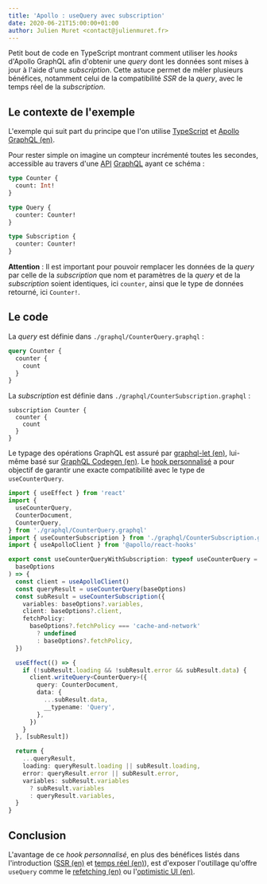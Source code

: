 ```yaml
---
title: 'Apollo : useQuery avec subscription'
date: 2020-06-21T15:00:00+01:00
author: Julien Muret <contact@julienmuret.fr>
---
```


Petit bout de code en TypeScript montrant comment utiliser les _hooks_ d'Apollo
GraphQL afin d'obtenir une _query_ dont les données sont mises à jour à l'aide
d'une _subscription_. Cette astuce permet de mêler plusieurs bénéfices,
notamment celui de la compatibilité _SSR_ de la _query_, avec le temps réel de
la _subscription_.

<!-- more -->

## Le contexte de l'exemple

L'exemple qui suit part du principe que l'on utilise [TypeScript][1] et
[Apollo GraphQL (en)][2].

Pour rester simple on imagine un compteur incrémenté toutes les secondes,
accessible au travers d'une [API][3] [GraphQL][4] ayant ce schéma :

```graphql
type Counter {
  count: Int!
}

type Query {
  counter: Counter!
}

type Subscription {
  counter: Counter!
}
```

**Attention** : Il est important pour pouvoir remplacer les données de la
_query_ par celle de la _subscription_ que nom et paramètres de la _query_ et de
la _subscription_ soient identiques, ici `counter`, ainsi que le type de données
retourné, ici `Counter!`.

## Le code

La _query_ est définie dans `./graphql/CounterQuery.graphql` :

```graphql
query Counter {
  counter {
    count
  }
}
```

La _subscription_ est définie dans `./graphql/CounterSubscription.graphql` :

```
subscription Counter {
  counter {
    count
  }
}
```

Le typage des opérations GraphQL est assuré par [graphql-let (en)][5], lui-même
basé sur [GraphQL Codegen (en)][6]. Le [hook personnalisé][7] a pour objectif de
garantir une exacte compatibilité avec le type de `useCounterQuery`.

```typescript
import { useEffect } from 'react'
import {
  useCounterQuery,
  CounterDocument,
  CounterQuery,
} from './graphql/CounterQuery.graphql'
import { useCounterSubscription } from './graphql/CounterSubscription.graphql'
import { useApolloClient } from '@apollo/react-hooks'

export const useCounterQueryWithSubscription: typeof useCounterQuery = (
  baseOptions
) => {
  const client = useApolloClient()
  const queryResult = useCounterQuery(baseOptions)
  const subResult = useCounterSubscription({
    variables: baseOptions?.variables,
    client: baseOptions?.client,
    fetchPolicy:
      baseOptions?.fetchPolicy === 'cache-and-network'
        ? undefined
        : baseOptions?.fetchPolicy,
  })

  useEffect(() => {
    if (!subResult.loading && !subResult.error && subResult.data) {
      client.writeQuery<CounterQuery>({
        query: CounterDocument,
        data: {
          ...subResult.data,
          __typename: 'Query',
        },
      })
    }
  }, [subResult])

  return {
    ...queryResult,
    loading: queryResult.loading || subResult.loading,
    error: queryResult.error || subResult.error,
    variables: subResult.variables
      ? subResult.variables
      : queryResult.variables,
  }
}
```

## Conclusion

L'avantage de ce _hook personnalisé_, en plus des bénéfices listés dans
l'introduction ([SSR (en)][8] et [temps réel (en)][9]), est d'exposer
l'outillage qu'offre `useQuery` comme le [refetching (en)][10] ou
l'[optimistic UI (en)][11].

<!-- links -->

[1]: https://fr.wikipedia.org/wiki/TypeScript
[2]: https://github.com/apollographql
[3]: https://fr.wikipedia.org/wiki/Interface_de_programmation
[4]: https://fr.wikipedia.org/wiki/GraphQL
[5]: https://github.com/piglovesyou/graphql-let
[6]: https://github.com/dotansimha/graphql-code-generator
[7]: https://fr.reactjs.org/docs/hooks-custom.html
[8]: https://nextjs.org/docs/basic-features/pages#server-side-rendering
[9]: https://en.wikipedia.org/wiki/Real-time_data
[10]: https://www.apollographql.com/docs/react/data/queries/#refetching
[11]: https://www.apollographql.com/docs/react/performance/optimistic-ui/
